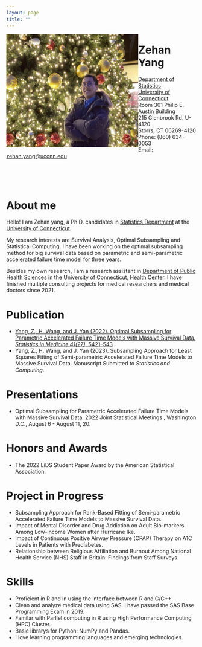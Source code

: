 ```yaml
---
layout: page
title: ""
---
```


<img align="left" width="350" height="300" src="https://github.com/YEnthalpy/yenthalpy.github.io/blob/master/head.jpeg?raw=true">

# Zehan Yang

[Department of Statistics](https://statistics.uconn.edu) <br />
[University of Connecticut](https://uconn.edu) <br />
Room 301 Philip E. Austin Building <br />
215 Glenbrook Rd. U-4120 <br />
Storrs, CT 06269-4120 <br />
Phone: (860) 634-0053 <br />
Email: zehan.yang@uconn.edu <br />

<br />
<br />
<br />

# About me

Hello! I am Zehan yang, a Ph.D. candidates in 
[Statistics Department](https://statistics.uconn.edu) 
at the [University of Connecticut](https://uconn.edu).

My research interests are Survival Analysis, Optimal
Subsampling and Statistical Computing. I have been working on the
optimal subsampling method for big survival data based on parametric
and semi-parametric accelerated failure time model for three years.

Besides my own research, I am a research assistant in 
[Department of Public Health Sciences](https://health.uconn.edu/public-health-sciences/)
in the [University of Connecticut, Health
Center](https://health.uconn.edu). I have finished multiple consulting
projects for medical researchers and medical doctors since 2021. 

# Publication

* [Yang, Z., H. Wang, and J. Yan (2022). Optimal Subsampling for Parametric Accelerated Failure Time Models with
Massive Survival Data. *Statistics in Medicine 41(27)*, 5421–543](https://doi.org/10.1002/sim.9576)
* Yang, Z., H. Wang, and J. Yan (2023). Subsampling Approach for Least Squares Fitting of
Semi-parametric Accelerated Failure Time Models to Massive Survival Data. Manuscript Submitted to *Statistics and Computing*.

# Presentations

* Optimal Subsampling for Parametric Accelerated Failure Time Models with Massive Survival Data.
2022 Joint Statistical Meetings , Washington D.C., August 6 - August 11, 20.

# Honors and Awards

* The 2022 LiDS Student Paper Award by the American Statistical Association.

# Project in Progress

* Subsampling Approach for Rank-Based Fitting of Semi-parametric Accelerated Failure Time Models to Massive Survival Data.
* Impact of Mental Disorder and Drug Addiction on Adult Bio-markers Among Low-income Women after Hurricane Ike.
* Impact of Continuous Positive Airway Pressure (CPAP) Therapy on A1C Levels in Patients with Prediabetes.
* Relationship between Religious Affiliation and Burnout Among National Health Service (NHS) Staff in Britain: Findings from Staff Surveys.

# Skills

* Proficient in R and in using the interface between R and C/C++.
* Clean and analyze medical data using SAS. I have passed the SAS Base Programming Exam in 2019.
* Familar with Parllel computing in R using High Performance Computing (HPC) Cluster.
* Basic librarys for Python: NumPy and Pandas.
* I love learning programming languages and emerging technologies.














